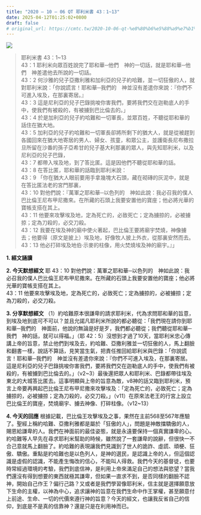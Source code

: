```yaml
---
title: "2020 – 10 – 06 QT 耶利米書 43：1~13"
date: 2025-04-12T01:25:02+0800
draft: false
# original_url: https://cmtc.tw/2020-10-06-qt-%e8%80%b6%e5%88%a9%e7%b1%b3%e6%9b%b8-43%ef%bc%9a113
---
```


![](/images/qt.jpg)
> 耶利米書 43：1\~13  
> 43：1 耶利米向眾百姓說完了耶和華─他們　神的一切話，就是耶和華─他們　神差遣他去所說的一切話。  
> 43：2 何沙雅的兒子亞撒利雅和加利亞的兒子約哈難，並一切狂傲的人，就對耶利米說：「你說謊言！耶和華─我們的　神並沒有差遣你來說：『你們不可進入埃及，在那裏寄居。』  
> 43：3 這是尼利亞的兒子巴錄挑唆你害我們，要將我們交在迦勒底人的手中，使我們有被殺的，有被擄到巴比倫去的。」  
> 43：4 於是加利亞的兒子約哈難和一切軍長，並眾百姓，不聽從耶和華的話住在猶大地。  
> 43：5 加利亞的兒子約哈難和一切軍長卻將所剩下的猶大人，就是從被趕到各國回來在猶大地寄居的男人、婦女、孩童，和眾公主，並護衛長尼布撒拉旦所留在沙番的孫子亞希甘的兒子基大利那裏的眾人，與先知耶利米，以及尼利亞的兒子巴錄，  
> 43：7 都帶入埃及地，到了答比匿。這是因他們不聽從耶和華的話。  
> 43：8 在答比匿，耶和華的話臨到耶利米說：  
> 43：9 「你在猶大人眼前要用手拿幾塊大石頭，藏在砌磚的灰泥中，就是在答比匿法老的宮門那裏，  
> 43：10 對他們說：『萬軍之耶和華─以色列的　神如此說：我必召我的僕人巴比倫王尼布甲尼撒來。在所藏的石頭上我要安置他的寶座；他必將光華的寶帳支搭在其上。  
> 43：11 他要來攻擊埃及地，定為死亡的，必致死亡；定為擄掠的，必被擄掠；定為刀殺的，必交刀殺。  
> 43：12 我要在埃及神的廟中使火著起，巴比倫王要將廟宇焚燒，神像擄去；他要得（原文是披上）埃及地，好像牧人披上外衣，從那裏安然而去。  
> 43：13 他必打碎埃及地伯‧示麥的柱像，用火焚燒埃及神的廟宇。』」

**1. 經文誦讀**

**2.  今天默想經文**
耶 43：10 對他們說：萬軍之耶和華─以色列的　神如此說：我必召我的僕人巴比倫王尼布甲尼撒來。在所藏的石頭上我要安置他的寶座；他必將光華的寶帳支搭在其上。  
43：11 他要來攻擊埃及地，定為死亡的，必致死亡；定為擄掠的，必被擄掠；定為刀殺的，必交刀殺。

**3. 分享默想經文**
（1）約哈難原本很謙卑的請求耶利米，代為求問耶和華的旨意，到埃及地到底可不可以？並且允諾凡耶利米所說的都必聽從：「我們現在請你到耶和華─我們的　神面前，他說的無論是好是歹，我們都必聽從；我們聽從耶和華─我們　神的話，就可以得福。」（耶 42：5）沒想到才過了10天，當耶利米忠心傳講上帝的旨意，禁止他們到埃及去，約哈難、亞撒利雅並一切狂傲的人，馬上翻臉和翻書一樣，說話不算話，見笑當生氣，把責任推回給耶利米與巴錄：「你說謊言！耶和華─我們的　神並沒有差遣你來說：『你們不可進入埃及，在那裏寄居。這是尼利亞的兒子巴錄挑唆你害我們，要將我們交在迦勒底人的手中，使我們有被殺的，有被擄到巴比倫去的。」（v2\~3）最後還把眾人和耶利米、巴錄都帶往埃及東北的大城答比匿去。這事明顯與上帝的旨意為敵，v8神的話又臨到耶利米，預言上帝要再興起巴比倫王尼布甲尼撒來攻擊埃及：「定為死亡的，必致死亡；定為擄掠的，必被擄掠；定為刀殺的，必交刀殺。」（v11）在原來法老王的行宮上設立巴比倫王的寶座，焚燒廟宇、擄去神像、打碎柱像。（v12\~13）

**4. 今天的回應**
根據記載，巴比倫王攻擊埃及之事，果然在主前568至567年應驗了。聖經上稱約哈難、亞撒利雅都是屬於「狂傲的人」，問題是神敵擋驕傲的人，賜恩給謙卑的人。我們在神面前的最佳姿態，就是永遠要保持一個真實謙卑的心。約哈難等人早先在尋求耶利米幫助的時候，雖然說了一套謙卑的說辭，但很快一不合己意就馬上翻臉了。約哈難的表現讓我們見識到了世人的詭詐、虛謊、頑梗、狂傲、驕傲。重點是約哈難也是以色列人，是神的選民，是認識上帝的人，但這個認識是虛假的認識，不能產生悔改的信心，不能叫人得救。我們今天的基督徒，也要時常經過環境的考驗，我們到底信神，是利用上帝來滿足自己的想法與慾望？當我們還沒有得到想要的東西就極其謙卑，但如果一直求不到，是否同樣的翻臉不認神，開始自己作王？偏行己路？又或者是我們學習像耶利米，信主就是選擇願意放下生命的主權，以神為中心，追求讓神的旨意在我們生命中作王掌權，甚至願意付上前途、生命、一切的代價來遵行神的旨意？今天的經文，也讓我反省自己的信仰，到底是不是真的信靠神？還是只是在利用神而已。
